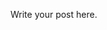 <!-- 
.. title: week 6
.. slug: week-6
.. date: 2014-07-02 15:22:17 UTC+05:30
.. tags: 
.. link: 
.. description: 
.. type: text
-->

Write your post here.
